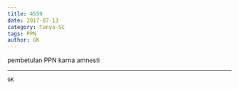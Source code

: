 ```yaml
---
title: 4559
date: 2017-07-13
category: Tanya-SC
tags: PPN
author: GK
---
```


pembetulan PPN karna amnesti

---



`GK`
